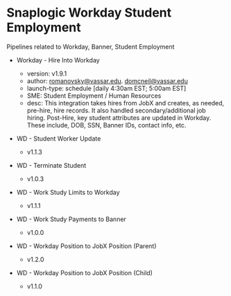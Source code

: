 # Snaplogic Workday Student Employment
Pipelines related to Workday, Banner, Student Employment

- Workday - Hire Into Workday
    - version: v1.9.1
    - author: romanovsky@vassar.edu. domcneil@vassar.edu
    - launch-type: schedule [daily 4:30am EST; 5:00am EST]
    - SME: Student Employment / Human Resources
    - desc: This integration takes hires from JobX and creates, as needed, pre-hire, hire records.  It also handled secondary/additional
    job hiring.  Post-Hire, key student attributes are updated in Workday.  These include, DOB, SSN, Banner IDs, contact info, etc.

- WD - Student Worker Update
    - v1.1.3

- WD - Terminate Student
    - v1.0.3

- WD - Work Study Limits to Workday
    - v1.1.1

- WD - Work Study Payments to Banner
    - v1.0.0

- WD - Workday Position to JobX Position (Parent)
    - v1.2.0

- WD - Workday Position to JobX Position (Child)
    - v1.1.0

